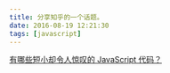 ```yaml
---
title: 分享知乎的一个话题。
date: 2016-08-19 12:21:30
tags: [javascript]
---
```



[有哪些短小却令人惊叹的 JavaScript 代码？](https://www.zhihu.com/question/46943112)



